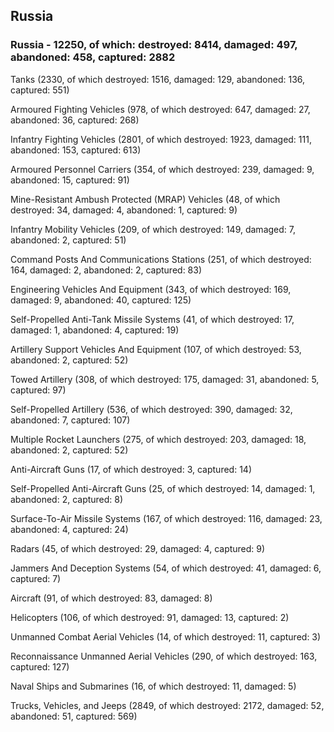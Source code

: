 
 
 ## Russia
 
 ### Russia - 12250, of which: destroyed: 8414, damaged: 497, abandoned: 458, captured: 2882

 

 

 Tanks (2330, of which destroyed: 1516, damaged: 129, abandoned: 136, captured: 551)

 Armoured Fighting Vehicles (978, of which destroyed: 647, damaged: 27, abandoned: 36, captured: 268)

 Infantry Fighting Vehicles (2801, of which destroyed: 1923, damaged: 111, abandoned: 153, captured: 613)

 Armoured Personnel Carriers (354, of which destroyed: 239, damaged: 9, abandoned: 15, captured: 91)

 Mine-Resistant Ambush Protected (MRAP) Vehicles (48, of which destroyed: 34, damaged: 4, abandoned: 1, captured: 9)

 Infantry Mobility Vehicles (209, of which destroyed: 149, damaged: 7, abandoned: 2, captured: 51)

 Command Posts And Communications Stations (251, of which destroyed: 164, damaged: 2, abandoned: 2, captured: 83)

 Engineering Vehicles And Equipment (343, of which destroyed: 169, damaged: 9, abandoned: 40, captured: 125)

 Self-Propelled Anti-Tank Missile Systems (41, of which destroyed: 17, damaged: 1, abandoned: 4, captured: 19)

 Artillery Support Vehicles And Equipment (107, of which destroyed: 53, abandoned: 2, captured: 52)

 Towed Artillery (308, of which destroyed: 175, damaged: 31, abandoned: 5, captured: 97)

 Self-Propelled Artillery (536, of which destroyed: 390, damaged: 32, abandoned: 7, captured: 107)

 Multiple Rocket Launchers (275, of which destroyed: 203, damaged: 18, abandoned: 2, captured: 52)

 Anti-Aircraft Guns (17, of which destroyed: 3, captured: 14)

 Self-Propelled Anti-Aircraft Guns (25, of which destroyed: 14, damaged: 1, abandoned: 2, captured: 8)

 Surface-To-Air Missile Systems (167, of which destroyed: 116, damaged: 23, abandoned: 4, captured: 24)

 Radars (45, of which destroyed: 29, damaged: 4, captured: 9)

 Jammers And Deception Systems (54, of which destroyed: 41, damaged: 6, captured: 7)

 Aircraft (91, of which destroyed: 83, damaged: 8)

 Helicopters (106, of which destroyed: 91, damaged: 13, captured: 2)

 Unmanned Combat Aerial Vehicles (14, of which destroyed: 11, captured: 3)

 Reconnaissance Unmanned Aerial Vehicles (290, of which destroyed: 163, captured: 127)

 Naval Ships and Submarines (16, of which destroyed: 11, damaged: 5)

 Trucks, Vehicles, and Jeeps (2849, of which destroyed: 2172, damaged: 52, abandoned: 51, captured: 569)

